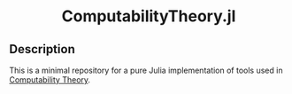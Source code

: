 <h1 align="center">
    ComputabilityTheory.jl
</h1>


## Description
This is a minimal repository for a pure Julia implementation of tools used in [Computability Theory](https://en.wikipedia.org/wiki/Computability_theory).
